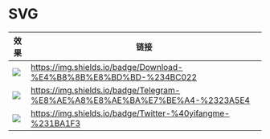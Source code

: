 # SVG 



|  效果  | 链接  |
|---|---|
|  ![](https://img.shields.io/badge/Download-%E4%B8%8B%E8%BD%BD-%234BC022)   | https://img.shields.io/badge/Download-%E4%B8%8B%E8%BD%BD-%234BC022 |
| ![](https://img.shields.io/badge/Telegram-%E8%AE%A8%E8%AE%BA%E7%BE%A4-%2323A5E4)  | https://img.shields.io/badge/Telegram-%E8%AE%A8%E8%AE%BA%E7%BE%A4-%2323A5E4 |
| ![](https://img.shields.io/badge/Twitter-%40yifangme-%231BA1F3) | https://img.shields.io/badge/Twitter-%40yifangme-%231BA1F3 |

